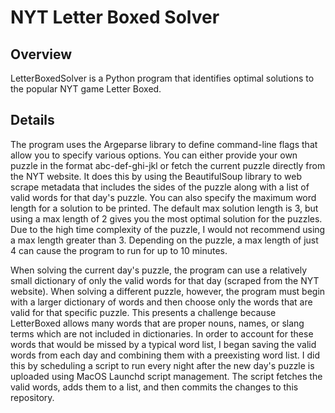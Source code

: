 # NYT Letter Boxed Solver

## Overview
LetterBoxedSolver is a Python program that identifies optimal solutions to the popular NYT game Letter Boxed.

## Details
The program uses the Argeparse library to define command-line flags that allow you to specify various options.
You can either provide your own puzzle in the format abc-def-ghi-jkl or fetch the current puzzle directly from the NYT website.
It does this by using the BeautifulSoup library to web scrape metadata that includes the sides of the puzzle along with a list of valid words for that day's puzzle.
You can also specify the maximum word length for a solution to be printed. The default max solution length is 3, but using a max length of 2 gives you the most optimal solution for the puzzles.
Due to the high time complexity of the puzzle, I would not recommend using a max length greater than 3. Depending on the puzzle, a max length of just 4 can cause the program to run for up to 10 minutes.

When solving the current day's puzzle, the program can use a relatively small dictionary of only the valid words for that day (scraped from the NYT website).
When solving a different puzzle, however, the program must begin with a larger dictionary of words and then choose only the words that are valid for that specific puzzle.
This presents a challenge because LetterBoxed allows many words that are proper nouns, names, or slang terms which are not included in dictionaries.
In order to account for these words that would be missed by a typical word list, I began saving the valid words from each day and combining them with a preexisting word list.
I did this by scheduling a script to run every night after the new day's puzzle is uploaded using MacOS Launchd script management.
The script fetches the valid words, adds them to a list, and then commits the changes to this repository.
